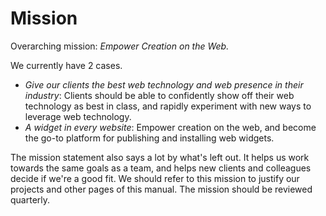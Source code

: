 
# Mission

Overarching mission: _Empower Creation on the Web._

We currently have 2 cases.

  * _Give our clients the best web technology and web presence in their industry_: Clients should be able to confidently show off their web technology as best in class, and rapidly experiment with new ways to leverage web technology.
  * _A widget in every website_: Empower creation on the web, and become the go-to platform for publishing and installing web widgets.

The mission statement also says a lot by what's left out. It helps us work towards the same goals as a team, and helps new clients and colleagues decide if we're a good fit. We should refer to this mission to justify our projects and other pages of this manual. The mission should be reviewed quarterly. 
